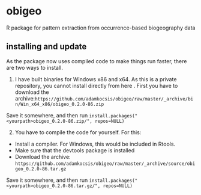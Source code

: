 # obigeo
R package for pattern extraction from occurrence-based biogeography data

## installing and update
As the package now uses compiled code to make things run faster, there are two ways to install.
1. I have built binaries for Windows x86 and x64. As this is a private repository, you cannot install directly from here . First you have to download the archive:``
https://github.com/adamkocsis/obigeo/raw/master/_archive/bin/Win_x64_x86/obigeo_0.2.0-86.zip
``

Save it somewhere, and then run 
`install.packages("<yourpath>obigeo_0.2.0-86.zip/", repos=NULL)`


2. You have to compile the code for yourself. For this:
- Install a compiler. For Windows, this would be included in Rtools.
- Make sure that the devtools package is installed
- Download the archive:
``
https://github.com/adamkocsis/obigeo/raw/master/_archive/source/obigeo_0.2.0-86.tar.gz
``

Save it somewhere, and then run 
`install.packages("<yourpath>obigeo_0.2.0-86.tar.gz/", repos=NULL)`


